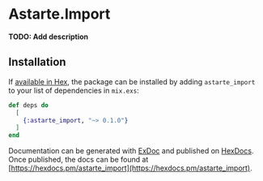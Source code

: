 # Astarte.Import

**TODO: Add description**

## Installation

If [available in Hex](https://hex.pm/docs/publish), the package can be installed
by adding `astarte_import` to your list of dependencies in `mix.exs`:

```elixir
def deps do
  [
    {:astarte_import, "~> 0.1.0"}
  ]
end
```

Documentation can be generated with [ExDoc](https://github.com/elixir-lang/ex_doc)
and published on [HexDocs](https://hexdocs.pm). Once published, the docs can
be found at [https://hexdocs.pm/astarte_import](https://hexdocs.pm/astarte_import).

